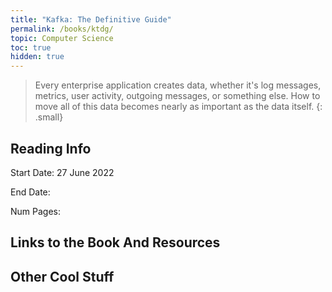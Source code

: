 ```yaml
---
title: "Kafka: The Definitive Guide"
permalink: /books/ktdg/
topic: Computer Science
toc: true
hidden: true
---
```


> Every enterprise application creates data, whether it's log messages, metrics, user activity, outgoing messages, or something else. How to move all of this data becomes nearly as important as the data itself.
{: .small}

## Reading Info
Start Date: 27 June 2022

End Date:

Num Pages: 

## Links to the Book And Resources

## Other Cool Stuff